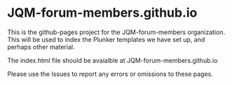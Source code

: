JQM-forum-members.github.io
===========================
This is the github-pages project for the JQM-forum-members organization. 
This will be used to index the Plunker templates we have set up, and perhaps
other material.

The index.html file should be avaialble at JQM-forum-members.github.io

Please use the Issues to report any errors or omissions to these pages.
